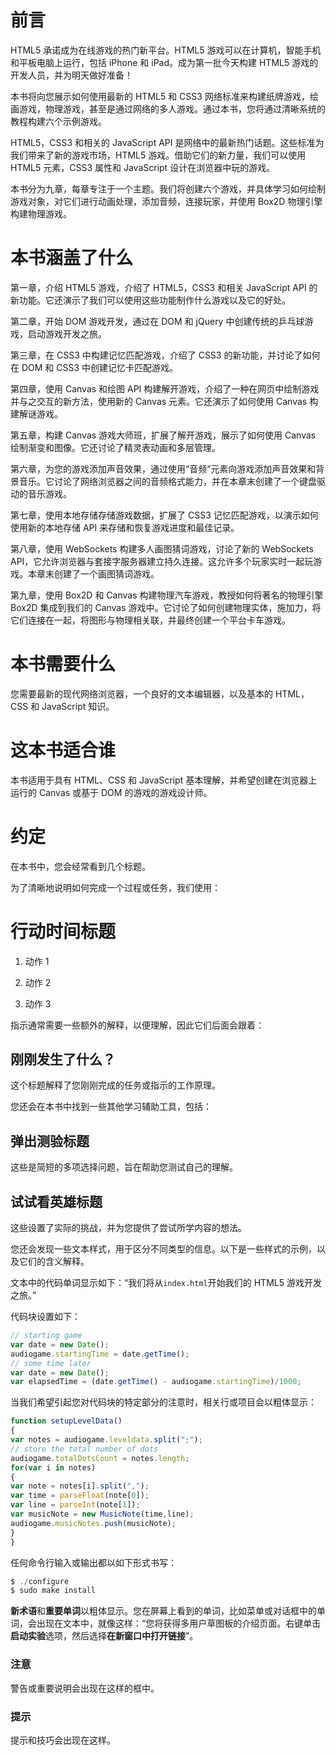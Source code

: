 # 前言

HTML5 承诺成为在线游戏的热门新平台。HTML5 游戏可以在计算机，智能手机和平板电脑上运行，包括 iPhone 和 iPad。成为第一批今天构建 HTML5 游戏的开发人员，并为明天做好准备！

本书将向您展示如何使用最新的 HTML5 和 CSS3 网络标准来构建纸牌游戏，绘画游戏，物理游戏，甚至是通过网络的多人游戏。通过本书，您将通过清晰系统的教程构建六个示例游戏。

HTML5，CSS3 和相关的 JavaScript API 是网络中的最新热门话题。这些标准为我们带来了新的游戏市场，HTML5 游戏。借助它们的新力量，我们可以使用 HTML5 元素，CSS3 属性和 JavaScript 设计在浏览器中玩的游戏。

本书分为九章，每章专注于一个主题。我们将创建六个游戏，并具体学习如何绘制游戏对象，对它们进行动画处理，添加音频，连接玩家，并使用 Box2D 物理引擎构建物理游戏。

# 本书涵盖了什么

第一章，介绍 HTML5 游戏，介绍了 HTML5，CSS3 和相关 JavaScript API 的新功能。它还演示了我们可以使用这些功能制作什么游戏以及它的好处。

第二章，开始 DOM 游戏开发，通过在 DOM 和 jQuery 中创建传统的乒乓球游戏，启动游戏开发之旅。

第三章，在 CSS3 中构建记忆匹配游戏，介绍了 CSS3 的新功能，并讨论了如何在 DOM 和 CSS3 中创建记忆卡匹配游戏。

第四章，使用 Canvas 和绘图 API 构建解开游戏，介绍了一种在网页中绘制游戏并与之交互的新方法，使用新的 Canvas 元素。它还演示了如何使用 Canvas 构建解谜游戏。

第五章，构建 Canvas 游戏大师班，扩展了解开游戏，展示了如何使用 Canvas 绘制渐变和图像。它还讨论了精灵表动画和多层管理。

第六章，为您的游戏添加声音效果，通过使用“音频”元素向游戏添加声音效果和背景音乐。它讨论了网络浏览器之间的音频格式能力，并在本章末创建了一个键盘驱动的音乐游戏。

第七章，使用本地存储存储游戏数据，扩展了 CSS3 记忆匹配游戏，以演示如何使用新的本地存储 API 来存储和恢复游戏进度和最佳记录。

第八章，使用 WebSockets 构建多人画图猜词游戏，讨论了新的 WebSockets API，它允许浏览器与套接字服务器建立持久连接。这允许多个玩家实时一起玩游戏。本章末创建了一个画图猜词游戏。

第九章，使用 Box2D 和 Canvas 构建物理汽车游戏，教授如何将著名的物理引擎 Box2D 集成到我们的 Canvas 游戏中。它讨论了如何创建物理实体，施加力，将它们连接在一起，将图形与物理相关联，并最终创建一个平台卡车游戏。

# 本书需要什么

您需要最新的现代网络浏览器，一个良好的文本编辑器，以及基本的 HTML，CSS 和 JavaScript 知识。

# 这本书适合谁

本书适用于具有 HTML、CSS 和 JavaScript 基本理解，并希望创建在浏览器上运行的 Canvas 或基于 DOM 的游戏的游戏设计师。

# 约定

在本书中，您会经常看到几个标题。

为了清晰地说明如何完成一个过程或任务，我们使用：

# 行动时间标题

1.  动作 1

1.  动作 2

1.  动作 3

指示通常需要一些额外的解释，以便理解，因此它们后面会跟着：

## 刚刚发生了什么？

这个标题解释了您刚刚完成的任务或指示的工作原理。

您还会在本书中找到一些其他学习辅助工具，包括：

## 弹出测验标题

这些是简短的多项选择问题，旨在帮助您测试自己的理解。

## 试试看英雄标题

这些设置了实际的挑战，并为您提供了尝试所学内容的想法。

您还会发现一些文本样式，用于区分不同类型的信息。以下是一些样式的示例，以及它们的含义解释。

文本中的代码单词显示如下：“我们将从`index.html`开始我们的 HTML5 游戏开发之旅。”

代码块设置如下：

```js
// starting game
var date = new Date();
audiogame.startingTime = date.getTime();
// some time later
var date = new Date();
var elapsedTime = (date.getTime() - audiogame.startingTime)/1000;

```

当我们希望引起您对代码块的特定部分的注意时，相关行或项目会以粗体显示：

```js
function setupLevelData()
{
var notes = audiogame.leveldata.split(";");
// store the total number of dots
audiogame.totalDotsCount = notes.length;
for(var i in notes)
{
var note = notes[i].split(",");
var time = parseFloat(note[0]);
var line = parseInt(note[1]);
var musicNote = new MusicNote(time,line);
audiogame.musicNotes.push(musicNote);
}
}

```

任何命令行输入或输出都以如下形式书写：

```js
$ ./configure
$ sudo make install

```

**新术语**和**重要单词**以粗体显示。您在屏幕上看到的单词，比如菜单或对话框中的单词，会出现在文本中，就像这样：“您将获得多用户草图板的介绍页面。右键单击**启动实验**选项，然后选择**在新窗口中打开链接**”。

### 注意

警告或重要说明会出现在这样的框中。

### 提示

提示和技巧会出现在这样。
